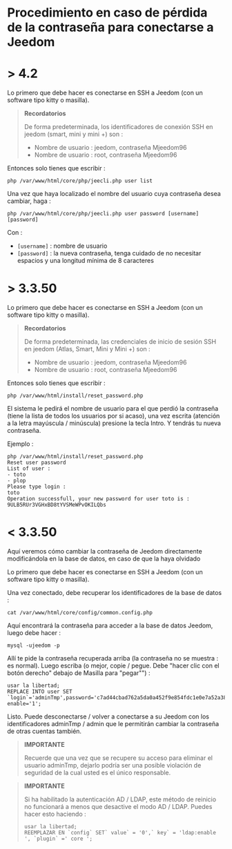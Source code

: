 # Procedimiento en caso de pérdida de la contraseña para conectarse a Jeedom

# > 4.2

Lo primero que debe hacer es conectarse en SSH a Jeedom (con un software tipo kitty o masilla).

>**Recordatorios**
>
>De forma predeterminada, los identificadores de conexión SSH en jeedom (smart, mini y mini +) son :
>- Nombre de usuario : jeedom, contraseña Mjeedom96
>- Nombre de usuario : root, contraseña Mjeedom96

Entonces solo tienes que escribir :

````
php /var/www/html/core/php/jeecli.php user list
````

Una vez que haya localizado el nombre del usuario cuya contraseña desea cambiar, haga : 

````
php /var/www/html/core/php/jeecli.php user password [username] [password]
````

Con : 
- ``[username]`` : nombre de usuario
- ``[password]`` : la nueva contraseña, tenga cuidado de no necesitar espacios y una longitud mínima de 8 caracteres

# > 3.3.50

Lo primero que debe hacer es conectarse en SSH a Jeedom (con un software tipo kitty o masilla).

>**Recordatorios**
>
>De forma predeterminada, las credenciales de inicio de sesión SSH en jeedom (Atlas, Smart, Mini y Mini +) son :
>- Nombre de usuario : jeedom, contraseña Mjeedom96
>- Nombre de usuario : root, contraseña Mjeedom96

Entonces solo tienes que escribir :

````
php /var/www/html/install/reset_password.php
````

El sistema le pedirá el nombre de usuario para el que perdió la contraseña (tiene la lista de todos los usuarios por si acaso), una vez escrita (atención a la letra mayúscula / minúscula) presione la tecla Intro. Y tendrás tu nueva contraseña.

Ejemplo :

````
php /var/www/html/install/reset_password.php
Reset user password
List of user :
- toto
- plop
Please type login :
toto
Operation successfull, your new password for user toto is : 9ULB5RUr3VGHxBD8tYVSMeWPvOKILQbs
````

# < 3.3.50

Aquí veremos cómo cambiar la contraseña de Jeedom directamente modificándola en la base de datos, en caso de que la haya olvidado

Lo primero que debe hacer es conectarse en SSH a Jeedom (con un software tipo kitty o masilla).

Una vez conectado, debe recuperar los identificadores de la base de datos :

````
cat /var/www/html/core/config/common.config.php
````

Aquí encontrará la contraseña para acceder a la base de datos Jeedom, luego debe hacer :

````
mysql -ujeedom -p
````

Allí te pide la contraseña recuperada arriba (la contraseña no se muestra : es normal). Luego escriba (o mejor, copie / pegue. Debe "hacer clic con el botón derecho" debajo de Masilla para "pegar"") :

````
usar la libertad;
REPLACE INTO user SET `login`='adminTmp',password='c7ad44cbad762a5da0a452f9e854fdc1e0e7a52a38015f23f3eab1d80b931dd472634dfac71cd34ebc35d16ab7fb8a90c81f975113d6c7538dc69dd8de9077ec',profils='admin', enable='1';
````

Listo. Puede desconectarse / volver a conectarse a su Jeedom con los identificadores adminTmp / admin que le permitirán cambiar la contraseña de otras cuentas también.

>**IMPORTANTE**
>
>Recuerde que una vez que se recupere su acceso para eliminar el usuario adminTmp, dejarlo podría ser una posible violación de seguridad de la cual usted es el único responsable.

>**IMPORTANTE**
>
> Si ha habilitado la autenticación AD / LDAP, este método de reinicio no funcionará a menos que desactive el modo AD / LDAP. Puedes hacer esto haciendo :
>````
>usar la libertad;
>REEMPLAZAR EN `config` SET` value` = '0',` key` = 'ldap:enable ', `plugin` =' core ';
>````
